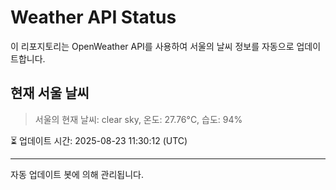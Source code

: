 
# Weather API Status

이 리포지토리는 OpenWeather API를 사용하여 서울의 날씨 정보를 자동으로 업데이트합니다.

## 현재 서울 날씨
> 서울의 현재 날씨: clear sky, 온도: 27.76°C, 습도: 94%

⏳ 업데이트 시간: 2025-08-23 11:30:12 (UTC)

---
자동 업데이트 봇에 의해 관리됩니다.
